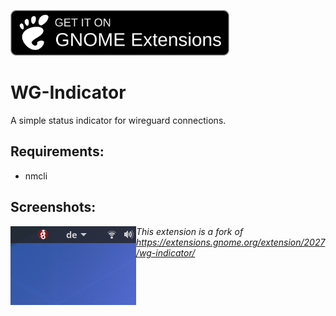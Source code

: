 [<img src="https://raw.githubusercontent.com/sync1211/wg-indicator/main/.github/gnome-extensions.png" width=350></img>](https://extensions.gnome.org/extension/3418/wg-indicator/)

# WG-Indicator
A simple status indicator for wireguard connections.


## Requirements:
* nmcli

## Screenshots:

<img src="https://raw.githubusercontent.com/sync1211/wg-indicator/main/.github/screenshot1.png" style="float: left;"></img>



*This extension is a fork of https://extensions.gnome.org/extension/2027/wg-indicator/*

